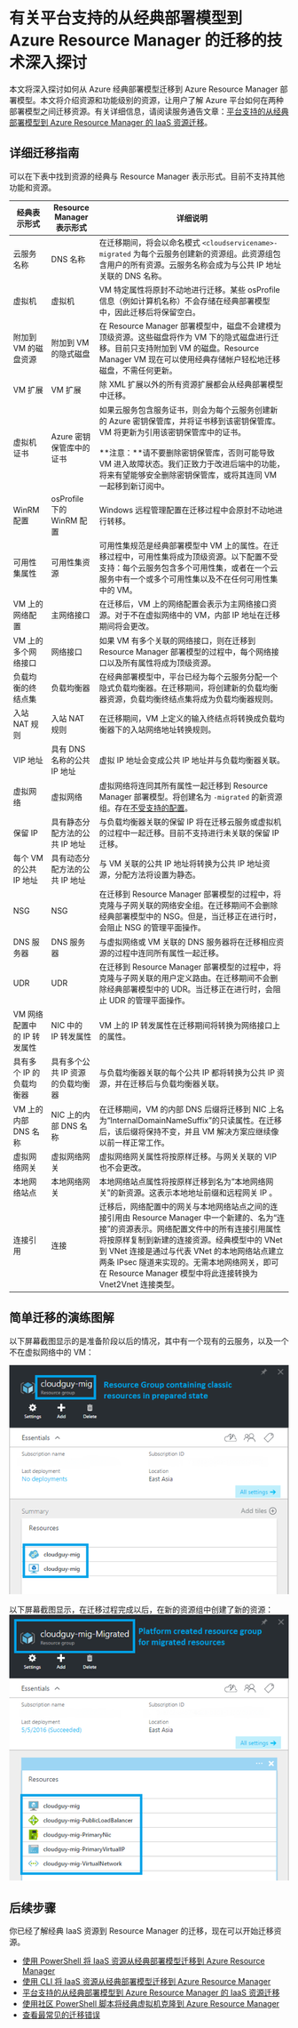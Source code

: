 <properties
    pageTitle="有关平台支持的从经典部署模型到 Azure Resource Manager 的迁移的技术深入探讨 | Azure"
    description="本文对平台支持的从经典部署模型到 Azure Resource Manager 的资源迁移做了深入的技术探讨"
    services="virtual-machines-windows"
    documentationcenter=""
    author="singhkays"
    manager="timlt"
    editor=""
    tags="azure-resource-manager" />
<tags
    ms.assetid="1ee40d32-a5e8-42a2-97d0-3232fd3cbb98"
    ms.service="virtual-machines-windows"
    ms.workload="infrastructure-services"
    ms.tgt_pltfrm="vm-windows"
    ms.devlang="na"
    ms.topic="article"
    ms.date="08/22/2016"
    wacn.date="01/20/2017"
    ms.author="kasing" />

# 有关平台支持的从经典部署模型到 Azure Resource Manager 的迁移的技术深入探讨
本文将深入探讨如何从 Azure 经典部署模型迁移到 Azure Resource Manager 部署模型。本文将介绍资源和功能级别的资源，让用户了解 Azure 平台如何在两种部署模型之间迁移资源。有关详细信息，请阅读服务通告文章：[平台支持的从经典部署模型到 Azure Resource Manager 的 IaaS 资源迁移](/documentation/articles/virtual-machines-windows-migration-classic-resource-manager/)。

## 详细迁移指南
可以在下表中找到资源的经典与 Resource Manager 表示形式。目前不支持其他功能和资源。

| 经典表示形式 | Resource Manager 表示形式 | 详细说明 |
| --- | --- | --- |
| 云服务名称 |DNS 名称 |在迁移期间，将会以命名模式 `<cloudservicename>-migrated` 为每个云服务创建新的资源组。此资源组包含用户的所有资源。云服务名称会成为与公共 IP 地址关联的 DNS 名称。 |
| 虚拟机 |虚拟机 |VM 特定属性将原封不动地进行迁移。某些 osProfile 信息（例如计算机名称）不会存储在经典部署模型中，因此迁移后将保留空白。 |
| 附加到 VM 的磁盘资源 |附加到 VM 的隐式磁盘 |在 Resource Manager 部署模型中，磁盘不会建模为顶级资源。这些磁盘将作为 VM 下的隐式磁盘进行迁移。目前只支持附加到 VM 的磁盘。Resource Manager VM 现在可以使用经典存储帐户轻松地迁移磁盘，不需任何更新。 |
| VM 扩展 |VM 扩展 |除 XML 扩展以外的所有资源扩展都会从经典部署模型中迁移。 |
| 虚拟机证书 |Azure 密钥保管库中的证书 |如果云服务包含服务证书，则会为每个云服务创建新的 Azure 密钥保管库，并将证书移到该密钥保管库。VM 将更新为引用该密钥保管库中的证书。<br><br>**注意：**请不要删除密钥保管库，否则可能导致 VM 进入故障状态。我们正致力于改进后端中的功能，将来有望能够安全删除密钥保管库，或将其连同 VM 一起移到新订阅中。 |
| WinRM 配置 |osProfile 下的 WinRM 配置 |Windows 远程管理配置在迁移过程中会原封不动地进行转移。 |
| 可用性集属性 |可用性集资源 |可用性集规范是经典部署模型中 VM 上的属性。在迁移过程中，可用性集将成为顶级资源。以下配置不受支持：每个云服务包含多个可用性集，或者在一个云服务中有一个或多个可用性集以及不在任何可用性集中的 VM。 |
| VM 上的网络配置 |主网络接口 |在迁移后，VM 上的网络配置会表示为主网络接口资源。对于不在虚拟网络中的 VM，内部 IP 地址在迁移期间将会更改。 |
| VM 上的多个网络接口 |网络接口 |如果 VM 有多个关联的网络接口，则在迁移到 Resource Manager 部署模型的过程中，每个网络接口以及所有属性将成为顶级资源。 |
| 负载均衡的终结点集 |负载均衡器 |在经典部署模型中，平台已经为每个云服务分配一个隐式负载均衡器。在迁移期间，将创建新的负载均衡器资源，负载均衡终结点集将成为负载均衡器规则。 |
| 入站 NAT 规则 |入站 NAT 规则 |在迁移期间，VM 上定义的输入终结点将转换成负载均衡器下的入站网络地址转换规则。 |
| VIP 地址 |具有 DNS 名称的公共 IP 地址 |虚拟 IP 地址会变成公共 IP 地址并与负载均衡器关联。 |
| 虚拟网络 |虚拟网络 |虚拟网络将连同其所有属性一起迁移到 Resource Manager 部署模型。将创建名为 `-migrated` 的新资源组。存在[不受支持的配置](/documentation/articles/virtual-machines-windows-migration-classic-resource-manager/)。 |
| 保留 IP |具有静态分配方法的公共 IP 地址 |与负载均衡器关联的保留 IP 将在迁移云服务或虚拟机的过程中一起迁移。目前不支持进行未关联的保留 IP 迁移。 |
| 每个 VM 的公共 IP 地址 |具有动态分配方法的公共 IP 地址 |与 VM 关联的公共 IP 地址将转换为公共 IP 地址资源，分配方法将设置为静态。 |
| NSG |NSG |在迁移到 Resource Manager 部署模型的过程中，将克隆与子网关联的网络安全组。在迁移期间不会删除经典部署模型中的 NSG。但是，当迁移正在进行时，会阻止 NSG 的管理平面操作。 |
| DNS 服务器 |DNS 服务器 |与虚拟网络或 VM 关联的 DNS 服务器将在迁移相应资源的过程中连同所有属性一起迁移。 |
| UDR |UDR |在迁移到 Resource Manager 部署模型的过程中，将克隆与子网关联的用户定义路由。在迁移期间不会删除经典部署模型中的 UDR。当迁移正在进行时，会阻止 UDR 的管理平面操作。 |
| VM 网络配置中的 IP 转发属性 |NIC 中的 IP 转发属性 |VM 上的 IP 转发属性在迁移期间将转换为网络接口上的属性。 |
| 具有多个 IP 的负载均衡器 |具有多个公共 IP 资源的负载均衡器 |与负载均衡器关联的每个公共 IP 都将转换为公共 IP 资源，并在迁移后与负载均衡器关联。 |
| VM 上的内部 DNS 名称 |NIC 上的内部 DNS 名称 |在迁移期间，VM 的内部 DNS 后缀将迁移到 NIC 上名为“InternalDomainNameSuffix”的只读属性。在迁移后，该后缀将保持不变，并且 VM 解决方案应继续像以前一样正常工作。 |
| 虚拟网络网关 |虚拟网络网关 |虚拟网络网关属性将按原样迁移。与网关关联的 VIP 也不会更改。 |
| 本地网络站点 |本地网络网关 |本地网络站点属性将按原样迁移到名为“本地网络网关”的新资源。这表示本地地址前缀和远程网关 IP 。 |
| 连接引用 |连接 |迁移后，网络配置中的网关与本地网络站点之间的连接引用由 Resource Manager 中一个新建的、名为“连接”的资源表示。网络配置文件中的所有连接引用属性将按原样复制到新建的连接资源。经典模型中的 VNet 到 VNet 连接是通过与代表 VNet 的本地网络站点建立两条 IPsec 隧道来实现的。无需本地网络网关，即可在 Resource Manager 模型中将此连接转换为 Vnet2Vnet 连接类型。 |

## 简单迁移的演练图解
以下屏幕截图显示的是准备阶段以后的情况，其中有一个现有的云服务，以及一个不在虚拟网络中的 VM：

![准备阶段过后的经典表示形式](./media/virtual-machines-windows-migration-classic-resource-manager/classic-migration-prepare-portal.png)  


以下屏幕截图显示，在迁移过程完成以后，在新的资源组中创建了新的资源：![准备阶段过后的 Resource Manager 表示形式](./media/virtual-machines-windows-migration-classic-resource-manager/resourcemanager-migration-prepare-portal.png)

## 后续步骤
你已经了解经典 IaaS 资源到 Resource Manager 的迁移，现在可以开始迁移资源。

* [使用 PowerShell 将 IaaS 资源从经典部署模型迁移到 Azure Resource Manager](/documentation/articles/virtual-machines-windows-ps-migration-classic-resource-manager/)
* [使用 CLI 将 IaaS 资源从经典部署模型迁移到 Azure Resource Manager](/documentation/articles/virtual-machines-linux-cli-migration-classic-resource-manager/)
* [平台支持的从经典部署模型到 Azure Resource Manager 的 IaaS 资源迁移](/documentation/articles/virtual-machines-windows-migration-classic-resource-manager/)
* [使用社区 PowerShell 脚本将经典虚拟机克隆到 Azure Resource Manager](/documentation/articles/virtual-machines-windows-migration-scripts/)
* [查看最常见的迁移错误](/documentation/articles/virtual-machines-migration-errors/)

<!---HONumber=Mooncake_0116_2017-->
<!--Update_Description: add virtual network gateway, local network gateway, and connection in migration guidance table-->